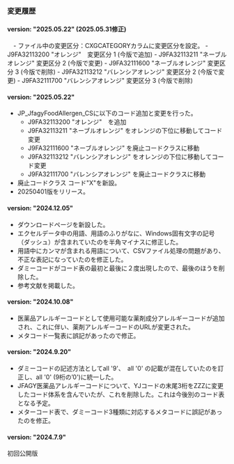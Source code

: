 ### 変更履歴　

#### version: "2025.05.22" (2025.05.31修正)
　- ファイル中の変更区分：CXGCATEGORYカラムに変更区分を設定。
    - J9FA32113200 "オレンジ"　変更区分 1 (今版で追加)
    - J9FA32113211 "ネーブルオレンジ" 変更区分 2 (今版で変更)
    - J9FA32111600 "ネーブルオレンジ" 変更区分 3 (今版で削除)
    - J9FA32113212 "バレンシアオレンジ" 変更区分 2 (今版で変更)
    - J9FA32111700 "バレンシアオレンジ" 変更区分 3 (今版で削除)

#### version: "2025.05.22"
  - JP_JfagyFoodAllergen_CSに以下のコード追加と変更を行った。
    - J9FA32113200 "オレンジ"　を追加
    - J9FA32113211 "ネーブルオレンジ" をオレンジの下位に移動してコード変更
    - J9FA32111600 "ネーブルオレンジ" を廃止コードクラスに移動
    - J9FA32113212 "バレンシアオレンジ" をオレンジの下位に移動してコード変更
    - J9FA32111700 "バレンシアオレンジ" を廃止コードクラスに移動
  - 廃止コードクラス コード"X"を新設。
  - 20250401版をリリース。

#### version: "2024.12.05"

  - ダウンロードページを新設した。
  - エクセルデータ中の用語、用語のふりがなに、Windows固有文字の記号（ダッシュ）が含まれていたのを半角マイナスに修正した。
  - 用語中にカンマが含まれる用語について、CSVファイル処理の問題があり、不正な表記になっていたのを修正した。
  - ダミーコードがコード表の最初と最後に２度出現したので、最後のほうを削除した。
  - 参考文献を掲載した。
  
#### version: "2024.10.08"

  - 医薬品アレルギーコードとして使用可能な薬剤成分アレルギーコードが追加され、これに伴い、薬剤アレルギーコードのURLが変更された。
  - メタコード一覧表に誤記があったので修正。
  
#### version: "2024.9.20"

  - ダミーコードの記述方法としてall '9'、　all '0' の記載が混在していたのを訂正し、all '0' (9桁の’0')に統一した。
  - JFAGY医薬品アレルギーコードについて、YJコードの末尾3桁をZZZに変更したコード体系を含んでいたが、これを削除した。これは今後別のコード表となる予定。
  - メターコード表で、ダミーコード3種類に対応するメタコードに誤記があったのを修正。

#### version: "2024.7.9"

初回公開版

